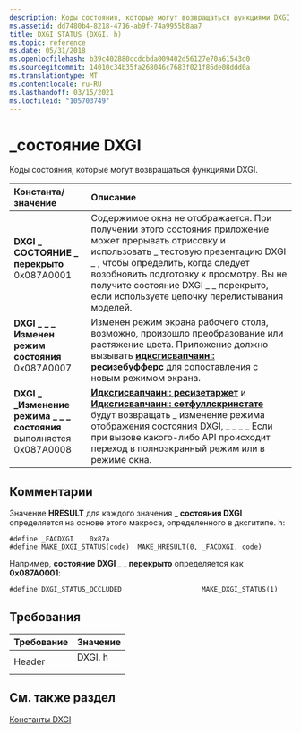 ```yaml
---
description: Коды состояния, которые могут возвращаться функциями DXGI.
ms.assetid: dd7480b4-8218-4716-ab9f-74a9955b8aa7
title: DXGI_STATUS (DXGI. h)
ms.topic: reference
ms.date: 05/31/2018
ms.openlocfilehash: b39c402880ccdcbda009402d56127e70a61543d0
ms.sourcegitcommit: 14010c34b35fa268046c7683f021f86de08ddd0a
ms.translationtype: MT
ms.contentlocale: ru-RU
ms.lasthandoff: 03/15/2021
ms.locfileid: "105703749"
---
```

# <a name="dxgi_status"></a>\_состояние DXGI

Коды состояния, которые могут возвращаться функциями DXGI.



| Константа/значение                                                                                                                                                                                                                                                                                      | Описание                                                                                                                                                                                                                                                                                              |
|:----------------------------------------------------------------------------------------------------------------------------------------------------------------------------------------------------------------------------------------------------------------------------------------------------|:---------------------------------------------------------------------------------------------------------------------------------------------------------------------------------------------------------------------------------------------------------------------------------------------------------|
| <span id="DXGI_STATUS_OCCLUDED"></span><span id="dxgi_status_occluded"></span><dl> <dt>**DXGI \_ СОСТОЯНИЕ \_ перекрыто**</dt> <dt>0x087A0001</dt> </dl>                                                 | Содержимое окна не отображается. При получении этого состояния приложение может прерывать отрисовку и использовать \_ тестовую презентацию DXGI \_ , чтобы определить, когда следует возобновить подготовку к просмотру. Вы не получите состояние DXGI \_ \_ перекрыто, если используете цепочку перелистывания моделей.<br/>                                                                                                                           |
| <span id="DXGI_STATUS_MODE_CHANGED"></span><span id="dxgi_status_mode_changed"></span><dl> <dt>**DXGI \_ \_ \_ Изменен режим состояния**</dt> <dt>0x087A0007</dt> </dl>                                    | Изменен режим экрана рабочего стола, возможно, произошло преобразование или растяжение цвета. Приложение должно вызывать [**идксгисвапчаин:: ресизебуфферс**](/windows/desktop/api/DXGI/nf-dxgi-idxgiswapchain-resizebuffers) для сопоставления с новым режимом экрана.<br/>                                                                       |
| <span id="DXGI_STATUS_MODE_CHANGE_IN_PROGRESS"></span><span id="dxgi_status_mode_change_in_progress"></span><dl> <dt>**DXGI \_ \_Изменение режима \_ \_ \_ состояния**</dt> выполняется <dt>0x087A0008</dt> </dl> | [**Идксгисвапчаин:: ресизетаржет**](/windows/desktop/api/DXGI/nf-dxgi-idxgiswapchain-resizetarget) и [**Идксгисвапчаин:: сетфуллскринстате**](/windows/desktop/api/DXGI/nf-dxgi-idxgiswapchain-setfullscreenstate) будут возвращать \_ изменение режима отображения состояния DXGI, \_ \_ \_ \_ Если при вызове какого-либо API происходит переход в полноэкранный режим или в режиме окна.<br/> |



## <a name="remarks"></a>Комментарии

Значение **HRESULT** для каждого значения **\_ состояния DXGI** определяется на основе этого макроса, определенного в дксгитипе. h:


```
#define _FACDXGI    0x87a
#define MAKE_DXGI_STATUS(code)  MAKE_HRESULT(0, _FACDXGI, code)
```



Например, **состояние DXGI \_ \_ перекрыто** определяется как **0x087A0001**:


```
#define DXGI_STATUS_OCCLUDED                    MAKE_DXGI_STATUS(1)
```



## <a name="requirements"></a>Требования



| Требование | Значение |
|-------------------|-----------------------------------------------------------------------------------|
| Header<br/> | <dl> <dt>DXGI. h</dt> </dl> |



## <a name="see-also"></a>См. также раздел

<dl> <dt>

[Константы DXGI](d3d10-graphics-reference-dxgi-constants.md)
</dt> </dl>

 

 




